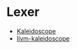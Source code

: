 Lexer
=====

* [Kaleidoscope](https://llvm.org/docs/tutorial/LangImpl01.html)
* [llvm-kaleidoscope](https://github.com/ghaiklor/llvm-kaleidoscope)